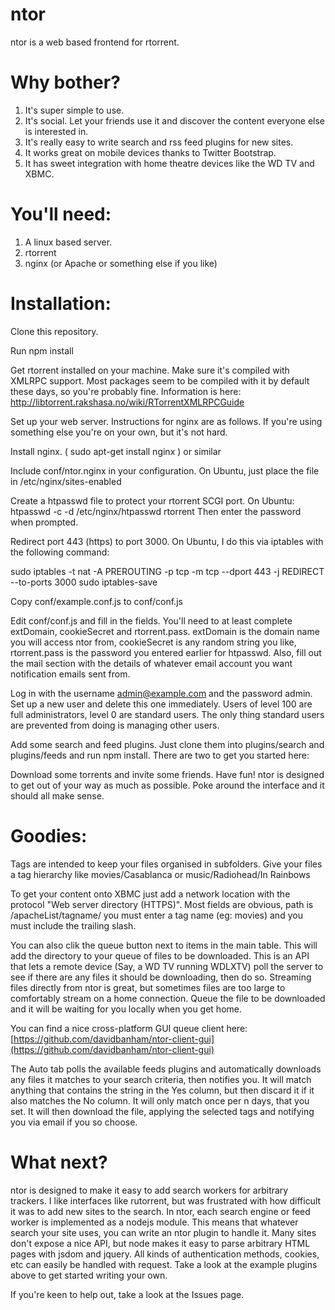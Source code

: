 ntor
=====

ntor is a web based frontend for rtorrent.

Why bother?
=====

1. It's super simple to use.
2. It's social. Let your friends use it and discover the content everyone else is interested in.
3. It's really easy to write search and rss feed plugins for new sites.
4. It works great on mobile devices thanks to Twitter Bootstrap.
5. It has sweet integration with home theatre devices like the WD TV and XBMC.

You'll need:
=====

1. A linux based server.
2. rtorrent
3. nginx (or Apache or something else if you like)

Installation:
=====

Clone this repository.

Run npm install

Get rtorrent installed on your machine. Make sure it's compiled with XMLRPC support. Most packages seem to be compiled with it by default these days, so you're probably fine. Information is here: http://libtorrent.rakshasa.no/wiki/RTorrentXMLRPCGuide

Set up your web server. Instructions for nginx are as follows. If you're using something else you're on your own, but it's not hard.

Install nginx. ( sudo apt-get install nginx ) or similar

Include conf/ntor.nginx in your configuration. On Ubuntu, just place the file in /etc/nginx/sites-enabled

Create a htpasswd file to protect your rtorrent SCGI port. On Ubuntu:
	htpasswd -c -d /etc/nginx/htpasswd rtorrent
Then enter the password when prompted.

Redirect port 443 (https) to port 3000. On Ubuntu, I do this via iptables with the following command:

sudo iptables -t nat -A PREROUTING -p tcp -m tcp --dport 443 -j REDIRECT --to-ports 3000
sudo iptables-save

Copy conf/example.conf.js to conf/conf.js

Edit conf/conf.js and fill in the fields. You'll need to at least complete extDomain, cookieSecret and rtorrent.pass. extDomain is the domain name you will access ntor from, cookieSecret is any random string you like, rtorrent.pass is the password you entered earlier for htpasswd. Also, fill out the mail section with the details of whatever email account you want notification emails sent from.

Log in with the username admin@example.com and the password admin. Set up a new user and delete this one immediately. Users of level 100 are full administrators, level 0 are standard users. The only thing standard users are prevented from doing is managing other users.

Add some search and feed plugins. Just clone them into plugins/search and plugins/feeds and run npm install. There are two to get you started here:

Download some torrents and invite some friends. Have fun! ntor is designed to get out of your way as much as possible. Poke around the interface and it should all make sense.

Goodies:
=====

Tags are intended to keep your files organised in subfolders. Give your files a tag hierarchy like movies/Casablanca or music/Radiohead/In Rainbows

To get your content onto XBMC just add a network location with the protocol "Web server directory (HTTPS)". Most fields are obvious, path is /apacheList/tagname/ you must enter a tag name (eg: movies) and you must include the trailing slash.

You can also clik the queue button next to items in the main table. This will add the directory to your queue of files to be downloaded. This is an API that lets a remote device (Say, a WD TV running WDLXTV) poll the server to see if there are any files it should be downloading, then do so. Streaming files directly from ntor is great, but sometimes files are too large to comfortably stream on a home connection. Queue the file to be downloaded and it will be waiting for you locally when you get home.

You can find a nice cross-platform GUI queue client here: [https://github.com/davidbanham/ntor-client-gui](https://github.com/davidbanham/ntor-client-gui)

The Auto tab polls the available feeds plugins and automatically downloads any files it matches to your search criteria, then notifies you. It will match anything that contains the string in the Yes column, but then discard it if it also matches the No column. It will only match once per n days, that you set. It will then download the file, applying the selected tags and notifying you via email if you so choose.

What next?
=====

ntor is designed to make it easy to add search workers for arbitrary trackers. I like interfaces like rutorrent, but was frustrated with how difficult it was to add new sites to the search. In ntor, each search engine or feed worker is implemented as a nodejs module. This means that whatever search your site uses, you can write an ntor plugin to handle it. Many sites don't expose a nice API, but node makes it easy to parse arbitrary HTML pages with jsdom and jquery. All kinds of authentication methods, cookies, etc can easily be handled with request. Take a look at the example plugins above to get started writing your own.

If you're keen to help out, take a look at the Issues page.
